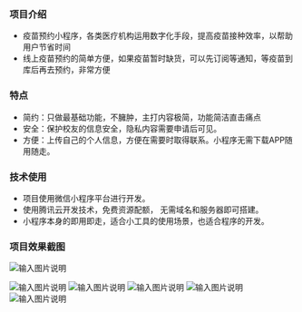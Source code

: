 
### 项目介绍

- 疫苗预约小程序，各类医疗机构运用数字化手段，提高疫苗接种效率，以帮助用户节省时间
- 线上疫苗预约的简单方便，如果疫苗暂时缺货，可以先订阅等通知，等疫苗到库后再去预约，非常方便



### 特点
 
- 简约：只做最基础功能，不臃肿，主打内容极简，功能简洁直击痛点
- 安全：保护校友的信息安全，隐私内容需要申请后可见。
- 方便：上传自己的个人信息，方便在需要时取得联系。小程序无需下载APP随用随走。


### 技术使用

- 项目使用微信小程序平台进行开发。
- 使用腾讯云开发技术，免费资源配额， 无需域名和服务器即可搭建。
- 小程序本身的即用即走，适合小工具的使用场景，也适合程序的开发。

### 项目效果截图

  ![输入图片说明](2905486f4718ab8dfd8af4e923a3121.png)

![输入图片说明](51f4cfdad659cb7895b51c5cfce98f9.png)
![输入图片说明](3bfe7d501d6ccfafa456607c4d05c67.png)
![输入图片说明](0317f30cfbaad0ae2d8299a68fd87ef.png)
![输入图片说明](3dada00d4eb2a678eef63fd784028c4.png)
![输入图片说明](8949fa71464c15b3957948fe5ccacc4.png)